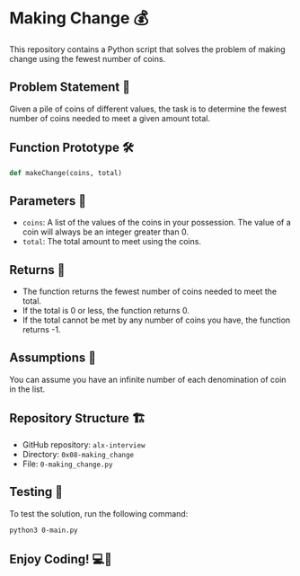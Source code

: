 
# Making Change 💰

This repository contains a Python script that solves the problem of making change using the fewest number of coins.

## Problem Statement 📜

Given a pile of coins of different values, the task is to determine the fewest number of coins needed to meet a given amount total.

## Function Prototype 🛠️

```python
def makeChange(coins, total)
```

## Parameters 📌

- `coins`: A list of the values of the coins in your possession. The value of a coin will always be an integer greater than 0.
- `total`: The total amount to meet using the coins.

## Returns 🔄

- The function returns the fewest number of coins needed to meet the total.
- If the total is 0 or less, the function returns 0.
- If the total cannot be met by any number of coins you have, the function returns -1.

## Assumptions 💭

You can assume you have an infinite number of each denomination of coin in the list.

## Repository Structure 🏗️

- GitHub repository: `alx-interview`
- Directory: `0x08-making_change`
- File: `0-making_change.py`

## Testing 🧪

To test the solution, run the following command:

```bash
python3 0-main.py
```

## Enjoy Coding! 💻🎉

